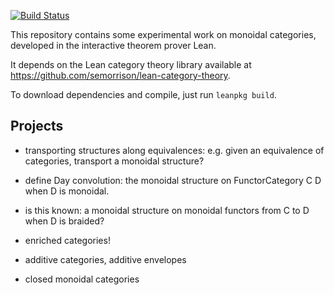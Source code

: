 [![Build Status](https://travis-ci.org/semorrison/lean-monoidal-categories.svg?branch=master)](https://travis-ci.org/semorrison/lean-monoidal-categories)

This repository contains some experimental work on monoidal categories, developed in the interactive
theorem prover Lean.

It depends on the Lean category theory library available at https://github.com/semorrison/lean-category-theory.

To download dependencies and compile, just run `leanpkg build`.

## Projects

* transporting structures along equivalences: e.g. given an equivalence of categories, transport a monoidal structure?

* define Day convolution: the monoidal structure on FunctorCategory C D when D is monoidal.
* is this known: a monoidal structure on monoidal functors from C to D when D is braided?

* enriched categories!
* additive categories, additive envelopes
* closed monoidal categories